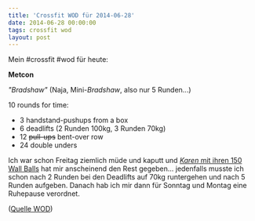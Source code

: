 ```yaml
---
title: 'Crossfit WOD für 2014-06-28'
date: 2014-06-28 00:00:00 
tags: crossfit wod
layout: post
---
```

Mein #crossfit #wod für heute:

**Metcon**

*"Bradshaw"* (Naja, Mini-*Bradshaw*, also nur 5 Runden...)

10 rounds for time: 

* 3 handstand-pushups from a box
* 6 deadlifts (2 Runden 100kg, 3 Runden 70kg)
* 12 ~~pull-ups~~ bent-over row
* 24 double unders

Ich war schon Freitag ziemlich müde und kaputt und [*Karen* mit ihren 150 Wall Balls][1] hat mir anscheinend den Rest gegeben... jedenfalls musste ich schon nach 2 Runden bei den Deadlifts auf 70kg runtergehen und nach 5 Runden aufgeben. Danach hab ich mir dann für Sonntag und Montag eine Ruhepause verordnet.

([Quelle WOD][0])

[0]: http://www.crossfithh.de/workouts--news/workout-saturday22
[1]: https://blog.kopis.de/crossfit-wod-fur-2014-06-27/

